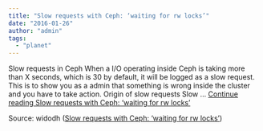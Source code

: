 ```yaml
---
title: "Slow requests with Ceph: ‘waiting for rw locks’"
date: "2016-01-26"
author: "admin"
tags: 
  - "planet"
---
```


Slow requests in Ceph When a I/O operating inside Ceph is taking more than X seconds, which is 30 by default, it will be logged as a slow request. This is to show you as a admin that something is wrong inside the cluster and you have to take action. Origin of slow requests Slow … [Continue reading Slow requests with Ceph: ‘waiting for rw locks’](https://blog.widodh.nl/2016/01/slow-requests-with-ceph-waiting-for-rw-locks/)

Source: widodh ([Slow requests with Ceph: ‘waiting for rw locks’](https://blog.widodh.nl/2016/01/slow-requests-with-ceph-waiting-for-rw-locks/))
